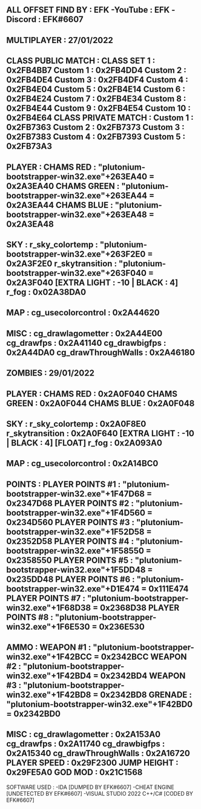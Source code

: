 ALL OFFSET FIND BY : EFK
-YouTube : EFK
-Discord : EFK#6607
--------------------------------------------------------------------------------------------------------------------------------
MULTIPLAYER : 27/01/2022
--------------------------------------------------------------------------------------------------------------------------------

CLASS PUBLIC MATCH :
CLASS SET 1 : 0x2FB4BB7
Custom 1 : 0x2FB4DD4
Custom 2 : 0x2FB4DE4
Custom 3 : 0x2FB4DF4
Custom 4 : 0x2FB4E04
Custom 5 : 0x2FB4E14
Custom 6 : 0x2FB4E24
Custom 7 : 0x2FB4E34
Custom 8 : 0x2FB4E44
Custom 9 : 0x2FB4E54
Custom 10 : 0x2FB4E64
CLASS PRIVATE MATCH :
Custom 1 : 0x2FB7363
Custom 2 : 0x2FB7373
Custom 3 : 0x2FB7383
Custom 4 : 0x2FB7393
Custom 5 : 0x2FB73A3
---------------------------------------------------------------
PLAYER :
CHAMS RED : "plutonium-bootstrapper-win32.exe"+263EA40 = 0x2A3EA40
CHAMS GREEN : "plutonium-bootstrapper-win32.exe"+263EA44 = 0x2A3EA44
CHAMS BLUE : "plutonium-bootstrapper-win32.exe"+263EA48 = 0x2A3EA48
-----------------------
SKY :
r_sky_colortemp : "plutonium-bootstrapper-win32.exe"+263F2E0 = 0x2A3F2E0
r_skytransition : "plutonium-bootstrapper-win32.exe"+263F040 = 0x2A3F040 [EXTRA LIGHT : -10 | BLACK : 4]
r_fog : 0x02A38DA0
-----------------------
MAP :
cg_usecolorcontrol : 0x2A44620
-----------------------
MISC :
cg_drawlagometter : 0x2A44E00
cg_drawfps : 0x2A41140
cg_drawbigfps : 0x2A44DA0
cg_drawThroughWalls : 0x2A46180
--------------------------------------------------------------------------------------------------------------------------------
ZOMBIES : 29/01/2022
--------------------------------------------------------------------------------------------------------------------------------
PLAYER :
CHAMS RED : 0x2A0F040
CHAMS GREEN : 0x2A0F044
CHAMS BLUE : 0x2A0F048
-----------------------
SKY :
r_sky_colortemp : 0x2A0F8E0
r_skytransition : 0x2A0F640 [EXTRA LIGHT : -10 | BLACK : 4] [FLOAT]
r_fog : 0x2A093A0
-----------------------
MAP :
cg_usecolorcontrol : 0x2A14BC0
-----------------------
POINTS :
PLAYER POINTS #1 : "plutonium-bootstrapper-win32.exe"+1F47D68 = 0x2347D68
PLAYER POINTS #2 : "plutonium-bootstrapper-win32.exe"+1F4D560 = 0x234D560
PLAYER POINTS #3 : "plutonium-bootstrapper-win32.exe"+1F52D58 = 0x2352D58
PLAYER POINTS #4 : "plutonium-bootstrapper-win32.exe"+1F58550 = 0x2358550
PLAYER POINTS #5 : "plutonium-bootstrapper-win32.exe"+1F5DD48 = 0x235DD48
PLAYER POINTS #6 : "plutonium-bootstrapper-win32.exe"+D1E474 = 0x111E474
PLAYER POINTS #7 : "plutonium-bootstrapper-win32.exe"+1F68D38 = 0x2368D38
PLAYER POINTS #8 : "plutonium-bootstrapper-win32.exe"+1F6E530 = 0x236E530
-----------------------
AMMO :
WEAPON #1 : "plutonium-bootstrapper-win32.exe"+1F42BCC = 0x2342BCC
WEAPON #2 : "plutonium-bootstrapper-win32.exe"+1F42BD4 = 0x2342BD4
WEAPON #3 : "plutonium-bootstrapper-win32.exe"+1F42BD8 = 0x2342BD8
GRENADE : "plutonium-bootstrapper-win32.exe"+1F42BD0 = 0x2342BD0
-----------------------
MISC :
cg_drawlagometter : 0x2A153A0
cg_drawfps : 0x2A11740
cg_drawbigfps : 0x2A15340
cg_drawThroughWalls : 0x2A16720
PLAYER SPEED : 0x29F2300
JUMP HEIGHT : 0x29FE5A0
GOD MOD : 0x21C1568
-----------------------
SOFTWARE USED :
-IDA [DUMPED BY EFK#6607]
-CHEAT ENGINE [UNDETECTED BY EFK#6607]
-VISUAL STUDIO 2022 C++/C# [CODED BY EFK#6607]
